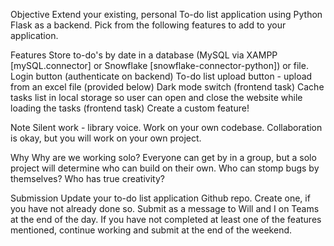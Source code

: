     
Objective
Extend your existing, personal To-do list application using Python Flask as a backend. Pick from the following features to add to your application.

Features
Store to-do's by date in a database (MySQL via XAMPP [mySQL.connector] or Snowflake [snowflake-connector-python]) or file.
Login button (authenticate on backend)
To-do list upload button - upload from an excel file (provided below)
Dark mode switch (frontend task)
Cache tasks list in local storage so user can open and close the website while loading the tasks (frontend task)
Create a custom feature!

Note
Silent work - library voice. Work on your own codebase. Collaboration is okay, but you will work on your own project.

Why
Why are we working solo? Everyone can get by in a group, but a solo project will determine who can build on their own. Who can stomp bugs by themselves? Who has true creativity?

Submission
Update your to-do list application Github repo. Create one, if you have not already done so. Submit as a message to Will and I on Teams at the end of the day. If you have not completed at least one of the features mentioned, continue working and submit at the end of the weekend.

